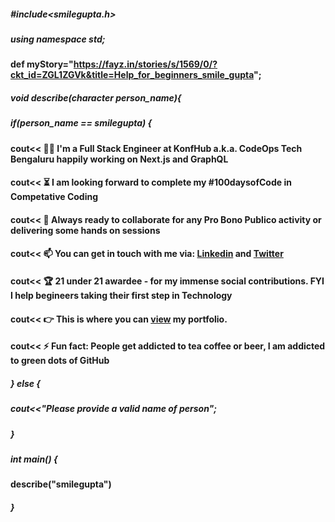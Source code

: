 ##### #include<smilegupta.h>
##### using namespace std;
#### def myStory="https://fayz.in/stories/s/1569/0/?ckt_id=ZGL1ZGVk&title=Help_for_beginners_smile_gupta";
##### void describe(character person_name){
##### if(person_name == smilegupta) {
#### cout<< :woman_office_worker: I'm a Full Stack Engineer at KonfHub a.k.a. CodeOps Tech Bengaluru happily working on Next.js and GraphQL 
#### cout<< :hourglass_flowing_sand: I am looking forward to complete my #100daysofCode in Competative Coding 
#### cout<< :microscope: Always ready to collaborate for any Pro Bono Publico activity or delivering some hands on sessions
#### cout<< :mailbox: You can get in touch with me via: [**Linkedin**](https://www.linkedin.com/in/smilegupta/) and [**Twitter**](https://twitter.com/smileguptaaa) 
#### cout<< :trophy: 21 under 21 awardee - for my immense social contributions. FYI I help begineers taking their first step in Technology
#### cout<< :point_right: This is where you can [view](https://smilegupta.github.io/smilegupta/) my portfolio. 
#### cout<< :zap: Fun fact: People get addicted to tea coffee or beer, I am addicted to green dots of GitHub
##### } else {
##### cout<<"Please provide a valid name of person";
##### }
 
##### int main() {
#### describe("smilegupta")
##### }





